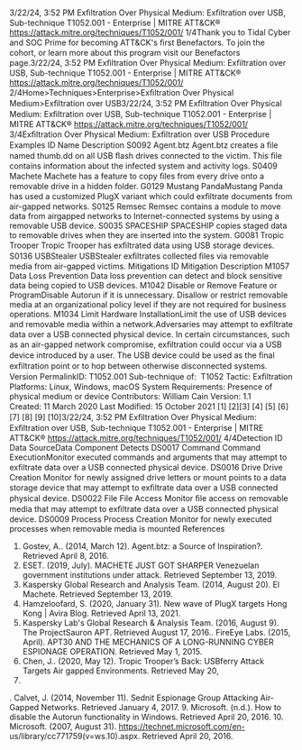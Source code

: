 3/22/24, 3:52 PM Exﬁltration Over Physical Medium: Exﬁltration over USB, Sub-technique T1052.001 - Enterprise | MITRE ATT&CK®
https://attack.mitre.org/techniques/T1052/001/ 1/4Thank you to Tidal Cyber and SOC Prime for becoming ATT&CK's ﬁrst Benefactors. To join the cohort, or learn more about this program visit our
Benefactors page.3/22/24, 3:52 PM Exﬁltration Over Physical Medium: Exﬁltration over USB, Sub-technique T1052.001 - Enterprise | MITRE ATT&CK®
https://attack.mitre.org/techniques/T1052/001/ 2/4Home>Techniques>Enterprise>Exﬁltration Over Physical Medium>Exﬁltration over USB3/22/24, 3:52 PM Exﬁltration Over Physical Medium: Exﬁltration over USB, Sub-technique T1052.001 - Enterprise | MITRE ATT&CK®
https://attack.mitre.org/techniques/T1052/001/ 3/4Exﬁltration Over Physical Medium: Exﬁltration over USB
Procedure Examples
ID Name Description
S0092 Agent.btz Agent.btz creates a ﬁle named thumb.dd on all USB ﬂash drives connected to the victim. This ﬁle contains
information about the infected system and activity logs.
S0409 Machete Machete has a feature to copy ﬁles from every drive onto a removable drive in a hidden folder.
G0129 Mustang
PandaMustang Panda has used a customized PlugX variant which could exﬁltrate documents from air-gapped
networks.
S0125 Remsec Remsec contains a module to move data from airgapped networks to Internet-connected systems by using a
removable USB device.
S0035 SPACESHIP SPACESHIP copies staged data to removable drives when they are inserted into the system.
G0081 Tropic Trooper Tropic Trooper has exﬁltrated data using USB storage devices.
S0136 USBStealer USBStealer exﬁltrates collected ﬁles via removable media from air-gapped victims.
Mitigations
ID Mitigation Description
M1057 Data Loss Prevention Data loss prevention can detect and block sensitive data being copied to USB devices.
M1042 Disable or Remove
Feature or ProgramDisable Autorun if it is unnecessary. Disallow or restrict removable media at an
organizational policy level if they are not required for business operations. 
M1034 Limit Hardware
InstallationLimit the use of USB devices and removable media within a network.Adversaries may attempt to exﬁltrate data over a USB connected physical device. In certain circumstances, such as an air-gapped network
compromise, exﬁltration could occur via a USB device introduced by a user. The USB device could be used as the ﬁnal exﬁltration point or to
hop between otherwise disconnected systems.
Version PermalinkID: T1052.001
Sub-technique of:  T1052
 
Tactic: Exﬁltration
 
Platforms: Linux, Windows, macOS
 
System Requirements: Presence of physical medium or device
Contributors: William Cain
Version: 1.1
Created: 11 March 2020
Last Modiﬁed: 15 October 2021
[1]
[2][3]
[4]
[5]
[6]
[7]
[8]
[9]
[10]3/22/24, 3:52 PM Exﬁltration Over Physical Medium: Exﬁltration over USB, Sub-technique T1052.001 - Enterprise | MITRE ATT&CK®
https://attack.mitre.org/techniques/T1052/001/ 4/4Detection
ID Data SourceData Component Detects
DS0017 Command Command
ExecutionMonitor executed commands and arguments that may attempt to exﬁltrate data over a USB
connected physical device.
DS0016 Drive Drive Creation Monitor for newly assigned drive letters or mount points to a data storage device that may
attempt to exﬁltrate data over a USB connected physical device.
DS0022 File File Access Monitor ﬁle access on removable media that may attempt to exﬁltrate data over a USB
connected physical device.
DS0009 Process Process Creation Monitor for newly executed processes when removable media is mounted
References
1. Gostev, A.. (2014, March 12). Agent.btz: a Source of
Inspiration?. Retrieved April 8, 2016.
2. ESET. (2019, July). MACHETE JUST GOT SHARPER
Venezuelan government institutions under attack. Retrieved
September 13, 2019.
3. Kaspersky Global Research and Analysis Team. (2014, August
20). El Machete. Retrieved September 13, 2019.
4. Hamzeloofard, S. (2020, January 31). New wave of PlugX
targets Hong Kong | Avira Blog. Retrieved April 13, 2021.
5. Kaspersky Lab's Global Research & Analysis Team. (2016,
August 9). The ProjectSauron APT. Retrieved August 17, 2016. . FireEye Labs. (2015, April). APT30 AND THE MECHANICS OF
A LONG-RUNNING CYBER ESPIONAGE OPERATION. Retrieved
May 1, 2015.
7. Chen, J.. (2020, May 12). Tropic Trooper’s Back: USBferry
Attack Targets Air gapped Environments. Retrieved May 20,
2020.
 . Calvet, J. (2014, November 11). Sednit Espionage Group
Attacking Air-Gapped Networks. Retrieved January 4, 2017.
9. Microsoft. (n.d.). How to disable the Autorun functionality in
Windows. Retrieved April 20, 2016.
10. Microsoft. (2007, August 31).
https://technet.microsoft.com/en-
us/library/cc771759(v=ws.10).aspx. Retrieved April 20, 2016.